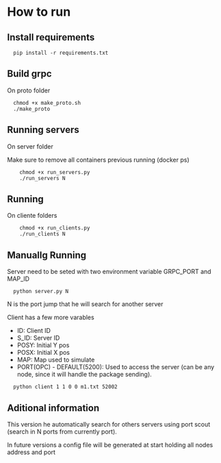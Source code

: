 # How to run

## Install requirements 

```
  pip install -r requirements.txt
```

## Build grpc 
<p> On proto folder  </p>

```
  chmod +x make_proto.sh
  ./make_proto

```
## Running servers
<p> On server folder </p>
<p> Make sure to remove all containers previous running (docker ps) </p>

```
    chmod +x run_servers.py
    ./run_servers N

```

## Running 

<p> On cliente folders </p>

```
    chmod +x run_clients.py
    ./run_clients N

```
## Manuallg Running 

<p> Server need to be seted with two environment variable GRPC_PORT and MAP_ID </p>

```
  python server.py N

```
<p> N is the port jump that he will search for another server </p>

<p> Client has a few more varables  </p>

* ID: Client ID
* S_ID: Server ID
* POSY: Initial Y pos
* POSX: Initial X pos
* MAP: Map used to simulate
* PORT(OPC) - DEFAULT(5200): Used to access the server (can be any node, since it will handle the package sending).

``` 
  python client 1 1 0 0 m1.txt 52002

```

## Aditional information 

<p> This version he automatically search for others servers using port scout (search in N ports from currently port). 
<p> In future versions a config file will be generated at start holding all nodes address and port
